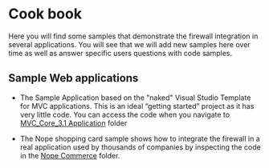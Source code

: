 # Cook book
Here you will find some samples that demonstrate the firewall integration in several applications. You will see that we will add new samples here over time as well as answer specific users questions with code samples. 

## Sample Web applications
- The Sample Application based on the "naked" Visual Studio Template for MVC applications. This is an ideal “getting started” project as it has very little code. You can access the code when you navigate to 
 [MVC_Core_3.1 Application](https://github.com/ASP-WAF/FireWall/tree/master/Samples/MVC_Core_31_Application/MVC_Core_31_Application) folder

- The Nope shopping card sample shows how to integrate the firewall in a real application used by thousands of companies by inspecting the code in the [Nope Commerce](https://github.com/ASP-WAF/FireWall/tree/master/Samples/NopeCommerce) folder. 

